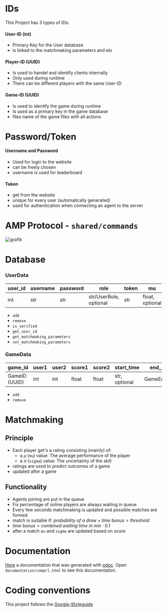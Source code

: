 # IDs

This Project has 3 types of IDs:
#### User-ID (int)

* Primary Key for the User database
* is linked to the matchmaking parameters and elo

#### Player-ID (UUID)

* Is used to handel and identify clients internally
* Only used during runtime
* There can be different players with the same User-ID

#### Game-ID (UUID)

* Is used to identify the game during runtime
* Is used as a primary key in the game database
* files name of the game files with all actions 


# Password/Token

#### Username and Password

* Used for login to the website
* can be freely chosen
* username is used for leaderboard

#### Token

* get from the website
* unique for every user (automatically generated)
* used for authentication when connecting an agent to the server

# AMP Protocol - `shared/commands`
![grafik](https://github.com/martius-lab/teamproject-competition-server/assets/116295458/ad04df99-6228-4033-98fa-af8e1a05d17a)

# Database
### UserData
|user_id | username | password| role| token | mu | sigma |
|--- | --- | --- | --- | --- | --- | --- |
| int | str | str | str/UserRole, optional | str | float, optional | float, optional | 

* `add`
* `remove`
* `is_verified`
* `get_user_id`
* `get_matchmaking_parameters`
* `set_matchmaking_parameters`

### GameData
|game_id | user1 | user2 | score1 | score2 | start_time | end_state | winner | disconnected|
|--- | --- | --- | --- | ---- | --- | --- | --- | ---|
|GameID (UUID) | int | int | float | float | str, optional | GameEndState | int | int |

* `add` 
* `remove` 

# Matchmaking
## Principle
* Each player get's a rating consisting (mainly) of:
  * a $\mu$ (`mu`) value: The average performance of the player
  * a $\sigma$ (`sigma`) value: The uncertainty of the skill
* ratings are used to predict outcomes of a game
* updated after a game

## Functionality

* Agents joining are put in the queue
* Fix percentage of online players are always waiting in queue
* Every few seconds matchmaking is updated and possible matches are formed
* match is suitable if:
 $\textit{probability of a draw} + \textit{time bonus} > \textit{threshold}$
* $\textit{time bonus} = \textit{combined waiting time in min}\cdot \textit{0.1}$
* after a match `mu` and `sigma` are updated based on score


# Documentation

[Here](https://github.com/martius-lab/teamproject-competition-server/tree/main/documentation) a documentation that was generated with [pdoc](https://pdoc.dev). Open `documentation/comprl.html` to see this documentation.

# Coding conventions
This project follows the [Google-Styleguide](https://google.github.io/styleguide/)